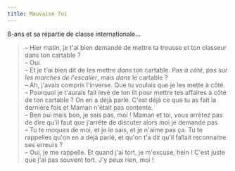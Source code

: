 ```yaml
---
title: Mauvaise foi
---
```


8-ans et sa répartie de classe internationale…

> – Hier matin, je t'ai bien demandé de mettre ta trousse et ton classeur dans ton cartable ?  
> – Oui.  
> – Et je t'ai bien dit de les mettre _dans_ ton cartable. Pas _à côté_, pas _sur les marches de l'escalier_, mais _dans_ le cartable ?  
> – Ah, j'avais compris l'inverse. Que tu voulais que je les mette à côté.  
> – Pourquoi je t'aurais fait levé de ton lit pour mettre tes affaires à côté de ton cartable ? On en a déjà parlé. C'est déjà ce que tu as fait la dernière fois et Maman n'était pas contente.  
> – Ben oui mais bon, je sais pas, moi ! Maman et toi, vous arrêtez pas de dire qu'il faut que j'arrête de discuter alors moi je demande pas.  
> – Tu te moques de moi, et je le sais, et je n'aime pas ça. Tu te rappelles qu'on en a déjà parlé, et qu'on t'a dit qu'il fallait reconnaitre ses erreurs ?  
> – Oui, je me rappelle. Et quand j'ai tort, je m'excuse, hein ! C'est juste que j'ai pas souvent tort. J'y peux rien, moi !
